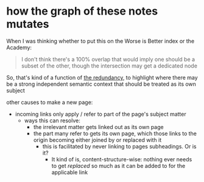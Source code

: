# how the graph of these notes mutates

When I was thinking whether to put this on the Worse is Better index or the Academy:

> I don't think there's a 100% overlap that would imply one should be a subset of the other, though the intersection may get a dedicated node

So, that's kind of a function of [the redundancy](027e2a75-4cd7-41c0-90e9-83130e2de0a2.md), to highlight where there may be a strong independent semantic context that should be treated as its own subject

other causes to make a new page:

- incoming links only apply / refer to part of the page's subject matter
  - ways this can resolve:
    - the irrelevant matter gets linked out as its own page
    - the part many refer to gets its own page, which those links to the origin becoming either joined by or replaced with it
      - this is facilitated by never linking to pages subheadings. Or is it?
        - It kind of is, content-structure-wise: nothing ever needs to get *replaced* so much as it can be added to for the applicable link
